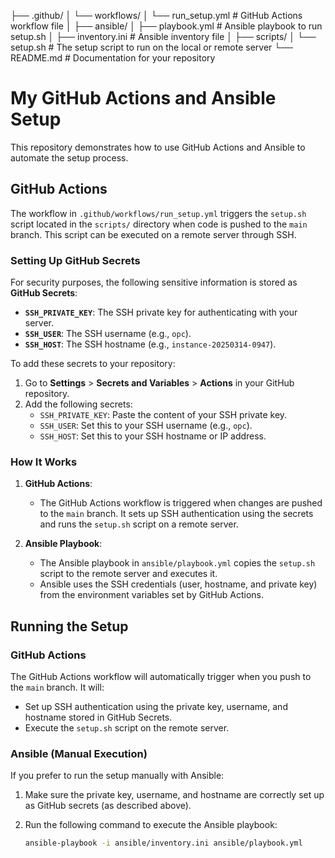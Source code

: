 
├── .github/
│   └── workflows/
│       └── run_setup.yml              # GitHub Actions workflow file
│
├── ansible/
│   ├── playbook.yml                   # Ansible playbook to run setup.sh
│   ├── inventory.ini                  # Ansible inventory file
│
├── scripts/
│   └── setup.sh                       # The setup script to run on the local or remote server
└── README.md                          # Documentation for your repository

# My GitHub Actions and Ansible Setup

This repository demonstrates how to use GitHub Actions and Ansible to automate the setup process.

## GitHub Actions

The workflow in `.github/workflows/run_setup.yml` triggers the `setup.sh` script located in the `scripts/` directory when code is pushed to the `main` branch. This script can be executed on a remote server through SSH.

### Setting Up GitHub Secrets

For security purposes, the following sensitive information is stored as **GitHub Secrets**:

- **`SSH_PRIVATE_KEY`**: The SSH private key for authenticating with your server.
- **`SSH_USER`**: The SSH username (e.g., `opc`).
- **`SSH_HOST`**: The SSH hostname (e.g., `instance-20250314-0947`).

To add these secrets to your repository:
1. Go to **Settings** > **Secrets and Variables** > **Actions** in your GitHub repository.
2. Add the following secrets:
   - `SSH_PRIVATE_KEY`: Paste the content of your SSH private key.
   - `SSH_USER`: Set this to your SSH username (e.g., `opc`).
   - `SSH_HOST`: Set this to your SSH hostname or IP address.

### How It Works

1. **GitHub Actions**: 
   - The GitHub Actions workflow is triggered when changes are pushed to the `main` branch. It sets up SSH authentication using the secrets and runs the `setup.sh` script on a remote server.
   
2. **Ansible Playbook**:
   - The Ansible playbook in `ansible/playbook.yml` copies the `setup.sh` script to the remote server and executes it.
   - Ansible uses the SSH credentials (user, hostname, and private key) from the environment variables set by GitHub Actions.

## Running the Setup

### GitHub Actions

The GitHub Actions workflow will automatically trigger when you push to the `main` branch. It will:
- Set up SSH authentication using the private key, username, and hostname stored in GitHub Secrets.
- Execute the `setup.sh` script on the remote server.

### Ansible (Manual Execution)

If you prefer to run the setup manually with Ansible:

1. Make sure the private key, username, and hostname are correctly set up as GitHub secrets (as described above).
2. Run the following command to execute the Ansible playbook:

   ```bash
   ansible-playbook -i ansible/inventory.ini ansible/playbook.yml

